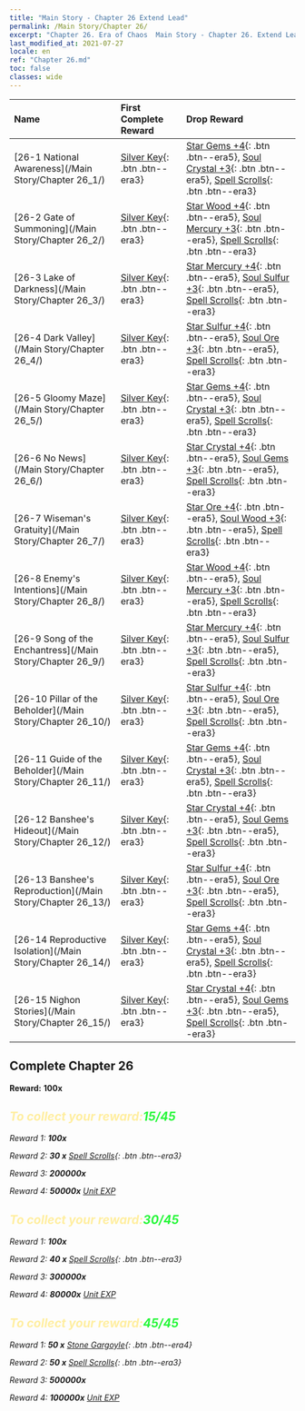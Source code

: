 ```yaml
---
title: "Main Story - Chapter 26 Extend Lead"
permalink: /Main Story/Chapter 26/
excerpt: "Chapter 26. Era of Chaos  Main Story - Chapter 26. Extend Lead"
last_modified_at: 2021-07-27
locale: en
ref: "Chapter 26.md"
toc: false
classes: wide
---
```


  | Name |  First Complete Reward | Drop Reward |
  |:------------|:------------|:------------| 
  | [26-1 National Awareness](/Main Story/Chapter 26_1/) | [Silver Key](/Items/con_693/){: .btn .btn--era3} | [Star Gems +4](/Items/mat_93/){: .btn .btn--era5}, [Soul Crystal +3](/Items/mat_87/){: .btn .btn--era5}, [Spell Scrolls](/Items/con_694/){: .btn .btn--era3} |
  | [26-2 Gate of Summoning](/Main Story/Chapter 26_2/) | [Silver Key](/Items/con_693/){: .btn .btn--era3} | [Star Wood +4](/Items/mat_90/){: .btn .btn--era5}, [Soul Mercury +3](/Items/mat_84/){: .btn .btn--era5}, [Spell Scrolls](/Items/con_694/){: .btn .btn--era3} |
  | [26-3 Lake of Darkness](/Main Story/Chapter 26_3/) | [Silver Key](/Items/con_693/){: .btn .btn--era3} | [Star Mercury +4](/Items/mat_91/){: .btn .btn--era5}, [Soul Sulfur +3](/Items/mat_85/){: .btn .btn--era5}, [Spell Scrolls](/Items/con_694/){: .btn .btn--era3} |
  | [26-4 Dark Valley](/Main Story/Chapter 26_4/) | [Silver Key](/Items/con_693/){: .btn .btn--era3} | [Star Sulfur +4](/Items/mat_92/){: .btn .btn--era5}, [Soul Ore +3](/Items/mat_82/){: .btn .btn--era5}, [Spell Scrolls](/Items/con_694/){: .btn .btn--era3} |
  | [26-5 Gloomy Maze](/Main Story/Chapter 26_5/) | [Silver Key](/Items/con_693/){: .btn .btn--era3} | [Star Gems +4](/Items/mat_93/){: .btn .btn--era5}, [Soul Crystal +3](/Items/mat_87/){: .btn .btn--era5}, [Spell Scrolls](/Items/con_694/){: .btn .btn--era3} |
  | [26-6 No News](/Main Story/Chapter 26_6/) | [Silver Key](/Items/con_693/){: .btn .btn--era3} | [Star Crystal +4](/Items/mat_94/){: .btn .btn--era5}, [Soul Gems +3](/Items/mat_86/){: .btn .btn--era5}, [Spell Scrolls](/Items/con_694/){: .btn .btn--era3} |
  | [26-7 Wiseman's Gratuity](/Main Story/Chapter 26_7/) | [Silver Key](/Items/con_693/){: .btn .btn--era3} | [Star Ore +4](/Items/mat_89/){: .btn .btn--era5}, [Soul Wood +3](/Items/mat_83/){: .btn .btn--era5}, [Spell Scrolls](/Items/con_694/){: .btn .btn--era3} |
  | [26-8 Enemy's Intentions](/Main Story/Chapter 26_8/) | [Silver Key](/Items/con_693/){: .btn .btn--era3} | [Star Wood +4](/Items/mat_90/){: .btn .btn--era5}, [Soul Mercury +3](/Items/mat_84/){: .btn .btn--era5}, [Spell Scrolls](/Items/con_694/){: .btn .btn--era3} |
  | [26-9 Song of the Enchantress](/Main Story/Chapter 26_9/) | [Silver Key](/Items/con_693/){: .btn .btn--era3} | [Star Mercury +4](/Items/mat_91/){: .btn .btn--era5}, [Soul Sulfur +3](/Items/mat_85/){: .btn .btn--era5}, [Spell Scrolls](/Items/con_694/){: .btn .btn--era3} |
  | [26-10 Pillar of the Beholder](/Main Story/Chapter 26_10/) | [Silver Key](/Items/con_693/){: .btn .btn--era3} | [Star Sulfur +4](/Items/mat_92/){: .btn .btn--era5}, [Soul Ore +3](/Items/mat_82/){: .btn .btn--era5}, [Spell Scrolls](/Items/con_694/){: .btn .btn--era3} |
  | [26-11 Guide of the Beholder](/Main Story/Chapter 26_11/) | [Silver Key](/Items/con_693/){: .btn .btn--era3} | [Star Gems +4](/Items/mat_93/){: .btn .btn--era5}, [Soul Crystal +3](/Items/mat_87/){: .btn .btn--era5}, [Spell Scrolls](/Items/con_694/){: .btn .btn--era3} |
  | [26-12 Banshee's Hideout](/Main Story/Chapter 26_12/) | [Silver Key](/Items/con_693/){: .btn .btn--era3} | [Star Crystal +4](/Items/mat_94/){: .btn .btn--era5}, [Soul Gems +3](/Items/mat_86/){: .btn .btn--era5}, [Spell Scrolls](/Items/con_694/){: .btn .btn--era3} |
  | [26-13 Banshee's Reproduction](/Main Story/Chapter 26_13/) | [Silver Key](/Items/con_693/){: .btn .btn--era3} | [Star Sulfur +4](/Items/mat_92/){: .btn .btn--era5}, [Soul Ore +3](/Items/mat_82/){: .btn .btn--era5}, [Spell Scrolls](/Items/con_694/){: .btn .btn--era3} |
  | [26-14 Reproductive Isolation](/Main Story/Chapter 26_14/) | [Silver Key](/Items/con_693/){: .btn .btn--era3} | [Star Gems +4](/Items/mat_93/){: .btn .btn--era5}, [Soul Crystal +3](/Items/mat_87/){: .btn .btn--era5}, [Spell Scrolls](/Items/con_694/){: .btn .btn--era3} |
  | [26-15 Nighon Stories](/Main Story/Chapter 26_15/) | [Silver Key](/Items/con_693/){: .btn .btn--era3} | [Star Crystal +4](/Items/mat_94/){: .btn .btn--era5}, [Soul Gems +3](/Items/mat_86/){: .btn .btn--era5}, [Spell Scrolls](/Items/con_694/){: .btn .btn--era3} |


## Complete Chapter 26

 **Reward:**  **100x** <i class="fas fa-gem"/>



## <span style="color: #ffeea0">To collect your reward:</span><span style="color: #27f73a">15/45</span>

 Reward 1:  **100x** <i class="fas fa-gem"/>

 Reward 2: **30 x** [Spell Scrolls](/Items/con_694/){: .btn .btn--era3}

 Reward 3:  **200000x** <i class="fas fa-coins"/>

 Reward 4:  **50000x** [Unit EXP](/Items/con_902/)



## <span style="color: #ffeea0">To collect your reward:</span><span style="color: #27f73a">30/45</span>

 Reward 1:  **100x** <i class="fas fa-gem"/>

 Reward 2: **40 x** [Spell Scrolls](/Items/con_694/){: .btn .btn--era3}

 Reward 3:  **300000x** <i class="fas fa-coins"/>

 Reward 4:  **80000x** [Unit EXP](/Items/con_902/)



## <span style="color: #ffeea0">To collect your reward:</span><span style="color: #27f73a">45/45</span>

 Reward 1: **50 x** [Stone Gargoyle](/Items/unt_236/){: .btn .btn--era4}

 Reward 2: **50 x** [Spell Scrolls](/Items/con_694/){: .btn .btn--era3}

 Reward 3:  **500000x** <i class="fas fa-coins"/>

 Reward 4:  **100000x** [Unit EXP](/Items/con_902/)

